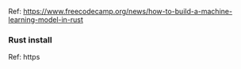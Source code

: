 Ref: https://www.freecodecamp.org/news/how-to-build-a-machine-learning-model-in-rust

### Rust install
Ref: https
